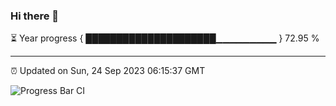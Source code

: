 ### Hi there 👋

⏳ Year progress { █████████████████████▁▁▁▁▁▁▁▁▁ } 72.95 %

---

⏰ Updated on Sun, 24 Sep 2023 06:15:37 GMT

![Progress Bar CI](https://github.com/liununu/liununu/workflows/Progress%20Bar%20CI/badge.svg)
